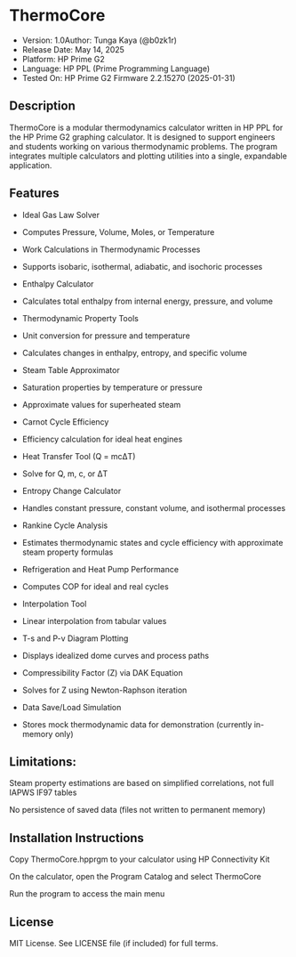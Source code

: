 # ThermoCore

- Version: 1.0Author: Tunga Kaya (@b0zk1r)
- Release Date: May 14, 2025
- Platform: HP Prime G2
- Language: HP PPL (Prime Programming Language)
- Tested On: HP Prime G2 Firmware 2.2.15270 (2025-01-31)

## Description

ThermoCore is a modular thermodynamics calculator written in HP PPL for the HP Prime G2 graphing calculator. It is designed to support engineers and students working on various thermodynamic problems. The program integrates multiple calculators and plotting utilities into a single, expandable application.

## Features

- Ideal Gas Law Solver

- Computes Pressure, Volume, Moles, or Temperature

- Work Calculations in Thermodynamic Processes

- Supports isobaric, isothermal, adiabatic, and isochoric processes

- Enthalpy Calculator

- Calculates total enthalpy from internal energy, pressure, and volume

- Thermodynamic Property Tools

- Unit conversion for pressure and temperature

- Calculates changes in enthalpy, entropy, and specific volume

- Steam Table Approximator

- Saturation properties by temperature or pressure

- Approximate values for superheated steam

- Carnot Cycle Efficiency

- Efficiency calculation for ideal heat engines

- Heat Transfer Tool (Q = mcΔT)

- Solve for Q, m, c, or ΔT

- Entropy Change Calculator

- Handles constant pressure, constant volume, and isothermal processes

- Rankine Cycle Analysis

- Estimates thermodynamic states and cycle efficiency with approximate steam property formulas

- Refrigeration and Heat Pump Performance

- Computes COP for ideal and real cycles

- Interpolation Tool

- Linear interpolation from tabular values

- T-s and P-v Diagram Plotting

- Displays idealized dome curves and process paths

- Compressibility Factor (Z) via DAK Equation

- Solves for Z using Newton-Raphson iteration

- Data Save/Load Simulation

- Stores mock thermodynamic data for demonstration (currently in-memory only)

## Limitations:

Steam property estimations are based on simplified correlations, not full IAPWS IF97 tables

No persistence of saved data (files not written to permanent memory)

## Installation Instructions

Copy ThermoCore.hpprgm to your calculator using HP Connectivity Kit

On the calculator, open the Program Catalog and select ThermoCore

Run the program to access the main menu

## License

MIT License. See LICENSE file (if included) for full terms.
